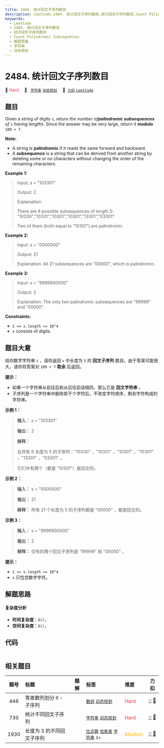 ```yaml
---
title: 2484. 统计回文子序列数目
description: LeetCode,2484. 统计回文子序列数目,统计回文子序列数目,Count Palindromic Subsequences,解题思路,字符串,动态规划
keywords:
  - LeetCode
  - 2484. 统计回文子序列数目
  - 统计回文子序列数目
  - Count Palindromic Subsequences
  - 解题思路
  - 字符串
  - 动态规划
---
```


# 2484. 统计回文子序列数目

🔴 <font color=#ff334b>Hard</font>&emsp; 🔖&ensp; [`字符串`](/tag/string.md) [`动态规划`](/tag/dynamic-programming.md)&emsp; 🔗&ensp;[`力扣`](https://leetcode.cn/problems/count-palindromic-subsequences) [`LeetCode`](https://leetcode.com/problems/count-palindromic-subsequences)

## 题目

Given a string of digits `s`, return _the number of**palindromic
subsequences** of_ `s` _having length_`5`. Since the answer may be very large,
return it **modulo** `109 + 7`.

**Note:**

  * A string is **palindromic** if it reads the same forward and backward.
  * A **subsequence** is a string that can be derived from another string by deleting some or no characters without changing the order of the remaining characters.



**Example 1:**

> Input: s = "103301"
> 
> Output: 2
> 
> Explanation: 
> 
> There are 6 possible subsequences of length 5: "10330","10331","10301","10301","13301","03301". 
> 
> Two of them (both equal to "10301") are palindromic.

**Example 2:**

> Input: s = "0000000"
> 
> Output: 21
> 
> Explanation: All 21 subsequences are "00000", which is palindromic.

**Example 3:**

> Input: s = "9999900000"
> 
> Output: 2
> 
> Explanation: The only two palindromic subsequences are "99999" and "00000".

**Constraints:**

  * `1 <= s.length <= 10^4`
  * `s` consists of digits.


## 题目大意

给你数字字符串 `s` ，请你返回 `s` 中长度为 `5` 的 **回文子序列**  数目。由于答案可能很大，请你将答案对 `109 + 7`
**取余**  后返回。

**提示：**

  * 如果一个字符串从前往后和从后往前读相同，那么它是 **回文字符串**  。
  * 子序列是一个字符串中删除若干个字符后，不改变字符顺序，剩余字符构成的字符串。



**示例 1：**

> 
> 
> 
> 
> 
> **输入：** s = "103301"
> 
> **输出：** 2
> 
> **解释：**
> 
> 总共有 6 长度为 5 的子序列："10330" ，"10331" ，"10301" ，"10301" ，"13301" ，"03301" 。
> 
> 它们中有两个（都是 "10301"）是回文的。
> 
> 

**示例 2：**

> 
> 
> 
> 
> 
> **输入：** s = "0000000"
> 
> **输出：** 21
> 
> **解释：** 所有 21 个长度为 5 的子序列都是 "00000" ，都是回文的。
> 
> 

**示例 3：**

> 
> 
> 
> 
> 
> **输入：** s = "9999900000"
> 
> **输出：** 2
> 
> **解释：** 仅有的两个回文子序列是 "99999" 和 "00000" 。
> 
> 



**提示：**

  * `1 <= s.length <= 10^4`
  * `s` 只包含数字字符。


## 解题思路

#### 复杂度分析

- **时间复杂度**：`O()`，
- **空间复杂度**：`O()`，

## 代码

```javascript

```

## 相关题目

<!-- prettier-ignore -->
| 题号 | 标题 | 题解 | 标签 | 难度 | 力扣 |
| :------: | :------ | :------: | :------ | :------ | :------: |
| 446 | 等差数列划分 II - 子序列 |  |  [`数组`](/tag/array.md) [`动态规划`](/tag/dynamic-programming.md) | <font color=#ff334b>Hard</font> | [🀄️](https://leetcode.cn/problems/arithmetic-slices-ii-subsequence) [🔗](https://leetcode.com/problems/arithmetic-slices-ii-subsequence) |
| 730 | 统计不同回文子序列 |  |  [`字符串`](/tag/string.md) [`动态规划`](/tag/dynamic-programming.md) | <font color=#ff334b>Hard</font> | [🀄️](https://leetcode.cn/problems/count-different-palindromic-subsequences) [🔗](https://leetcode.com/problems/count-different-palindromic-subsequences) |
| 1930 | 长度为 3 的不同回文子序列 |  |  [`位运算`](/tag/bit-manipulation.md) [`哈希表`](/tag/hash-table.md) [`字符串`](/tag/string.md) `1+` | <font color=#ffb800>Medium</font> | [🀄️](https://leetcode.cn/problems/unique-length-3-palindromic-subsequences) [🔗](https://leetcode.com/problems/unique-length-3-palindromic-subsequences) |